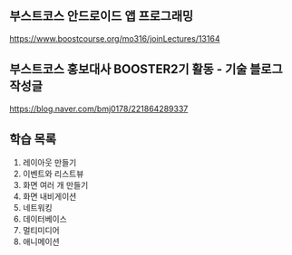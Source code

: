 ## 부스트코스 안드로이드 앱 프로그래밍

https://www.boostcourse.org/mo316/joinLectures/13164

## 부스트코스 홍보대사 BOOSTER2기 활동 - 기술 블로그 작성글

https://blog.naver.com/bmj0178/221864289337

## 학습 목록
1. 레이아웃 만들기
2. 이벤트와 리스트뷰
3. 화면 여러 개 만들기
4. 화면 내비게이션
5. 네트워킹
6. 데이터베이스
7. 멀티미디어
8. 애니메이션
